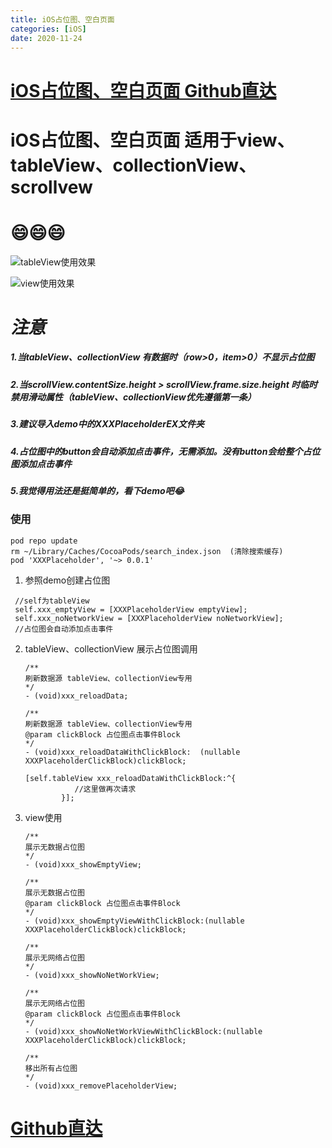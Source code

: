 ```yaml
---
title: iOS占位图、空白页面
categories: [iOS]
date: 2020-11-24
---
```

# [iOS占位图、空白页面 Github直达](https://github.com/xxxIxxxx/XXXPlaceholder)
# iOS占位图、空白页面 适用于view、tableView、collectionView、scrollvew
# 😄😄😄
![tableView使用效果](http://upload-images.jianshu.io/upload_images/2331323-337781e6ecaac4ae.gif?imageMogr2/auto-orient/strip)

 ![view使用效果](http://upload-images.jianshu.io/upload_images/2331323-37d81ba5477c72c3.gif?imageMogr2/auto-orient/strip)
 
# *注意*
##### 1.当tableView、collectionView 有数据时（row>0，item>0）不显示占位图
##### 2.当scrollView.contentSize.height > scrollView.frame.size.height 时临时禁用滑动属性（tableView、collectionView优先遵循第一条）
##### 3.建议导入demo中的XXXPlaceholderEX文件夹
##### 4.占位图中的button会自动添加点击事件，无需添加。没有button会给整个占位图添加点击事件
##### 5.我觉得用法还是挺简单的，看下demo吧😂

### 使用
```
pod repo update
rm ~/Library/Caches/CocoaPods/search_index.json  (清除搜索缓存)
pod 'XXXPlaceholder', '~> 0.0.1'
```
1. 参照demo创建占位图

 ```
  //self为tableView
  self.xxx_emptyView = [XXXPlaceholderView emptyView];
  self.xxx_noNetworkView = [XXXPlaceholderView noNetworkView];
  //占位图会自动添加点击事件

 ```
2. tableView、collectionView 展示占位图调用

    ```
    /**
    刷新数据源 tableView、collectionView专用
    */
    - (void)xxx_reloadData;
 
    /**
    刷新数据源 tableView、collectionView专用
    @param clickBlock 占位图点击事件Block
    */
    - (void)xxx_reloadDataWithClickBlock:  (nullable   XXXPlaceholderClickBlock)clickBlock;
    
    [self.tableView xxx_reloadDataWithClickBlock:^{
               //这里做再次请求
            }];
    ```
3. view使用 

    ```
    /**
    展示无数据占位图
    */
   - (void)xxx_showEmptyView;

    /**
   展示无数据占位图
   @param clickBlock 占位图点击事件Block
   */
   - (void)xxx_showEmptyViewWithClickBlock:(nullable XXXPlaceholderClickBlock)clickBlock;

    /**
   展示无网络占位图
   */
   - (void)xxx_showNoNetWorkView;

    /**
   展示无网络占位图
   @param clickBlock 占位图点击事件Block
   */
   - (void)xxx_showNoNetWorkViewWithClickBlock:(nullable XXXPlaceholderClickBlock)clickBlock;

    /**
    移出所有占位图
    */
   - (void)xxx_removePlaceholderView;
    
    ```
# [Github直达](https://github.com/xxxIxxxx/XXXPlaceholder)
